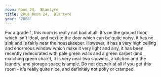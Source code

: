 ```yaml
---
room: Room 24,  Blantyre
title: 2008 Room 24,  Blantyre
year: '2008'
---
```


For a grade 1, this room is really not bad at all. It's on the ground floor, which isn't ideal, and next to the door which can be quite noisy, it has no sink and is fairly near the housekeeper. However, it has a very high ceiling and enormous window which make it very light and airy, it has been recently redecorated with pale green walls and a green carpet (and matching green chair!), it is very near two showers, a kitchen and the laundry, and storage space is ample. Do not despair at all if you get this room - it's really quite nice, and definitely not poky or cramped.